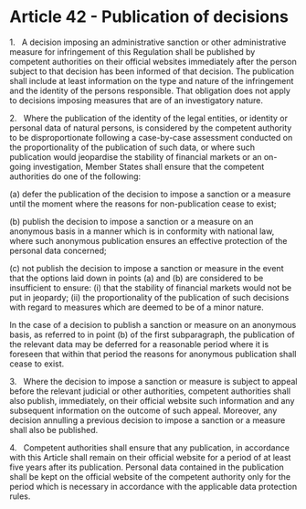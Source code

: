 # Article 42 - Publication of decisions


1.   A decision imposing an administrative sanction or other administrative measure for infringement of this Regulation shall be published by competent authorities on their official websites immediately after the person subject to that decision has been informed of that decision. The publication shall include at least information on the type and nature of the infringement and the identity of the persons responsible. That obligation does not apply to decisions imposing measures that are of an investigatory nature.

2.   Where the publication of the identity of the legal entities, or identity or personal data of natural persons, is considered by the competent authority to be disproportionate following a case-by-case assessment conducted on the proportionality of the publication of such data, or where such publication would jeopardise the stability of financial markets or an on-going investigation, Member States shall ensure that the competent authorities do one of the following:

(a) defer the publication of the decision to impose a sanction or a measure until the moment where the reasons for non-publication cease to exist;

(b) publish the decision to impose a sanction or a measure on an anonymous basis in a manner which is in conformity with national law, where such anonymous publication ensures an effective protection of the personal data concerned;

(c) not publish the decision to impose a sanction or measure in the event that the options laid down in points (a) and (b) are considered to be insufficient to ensure: (i) that the stability of financial markets would not be put in jeopardy; (ii) the proportionality of the publication of such decisions with regard to measures which are deemed to be of a minor nature.

In the case of a decision to publish a sanction or measure on an anonymous basis, as referred to in point (b) of the first subparagraph, the publication of the relevant data may be deferred for a reasonable period where it is foreseen that within that period the reasons for anonymous publication shall cease to exist.

3.   Where the decision to impose a sanction or measure is subject to appeal before the relevant judicial or other authorities, competent authorities shall also publish, immediately, on their official website such information and any subsequent information on the outcome of such appeal. Moreover, any decision annulling a previous decision to impose a sanction or a measure shall also be published.

4.   Competent authorities shall ensure that any publication, in accordance with this Article shall remain on their official website for a period of at least five years after its publication. Personal data contained in the publication shall be kept on the official website of the competent authority only for the period which is necessary in accordance with the applicable data protection rules.
